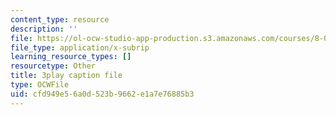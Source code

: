 ```yaml
---
content_type: resource
description: ''
file: https://ol-ocw-studio-app-production.s3.amazonaws.com/courses/8-01sc-classical-mechanics-fall-2016/cfd949e56a0d523b9662e1a7e76885b3_sffRo1-_D8E.srt
file_type: application/x-subrip
learning_resource_types: []
resourcetype: Other
title: 3play caption file
type: OCWFile
uid: cfd949e5-6a0d-523b-9662-e1a7e76885b3
---
```


